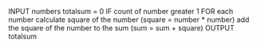 INPUT numbers
totalsum = 0
IF count of number greater 1
	FOR each number
		calculate square of the number (square = number * number)
		add the square of the number to the sum (sum = sum + square)
	OUTPUT totalsum

